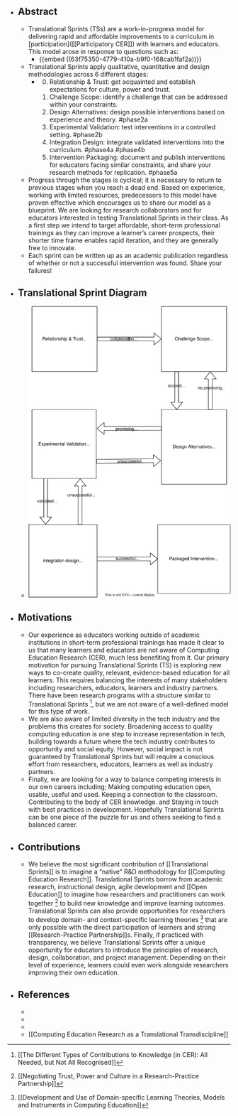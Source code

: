 - ## Abstract
	- Translational Sprints (TSs) are a work-in-progress model for delivering rapid and affordable improvements to a curriculum in [participation]([[Participatory CER]]) with learners and educators. This model arose in response to questions such as:
		- {{embed ((63f75350-4779-410a-b9f0-168cab1faf2a))}}
	- Translational Sprints apply qualitative, quantitative and design methodologies across 6 different stages:
		- 0. Relationship & Trust: get acquainted and establish expectations for culture, power and trust.
		  1. Challenge Scope: identify a challenge that can be addressed within your constraints.
		  2. Design Alternatives: design possible interventions based on experience and theory. #phase2a
		  3. Experimental Validation: test interventions in a controlled setting. #phase2b
		  4. Integration Design: integrate validated interventions into the curriculum. #phase4a #phase4b
		  5. Intervention Packaging: document and publish interventions for educators facing similar constraints, and share your research methods for replication. #phase5a
	- Progress through the stages is cyclical; it is necessary to return to previous stages when you reach a dead end. Based on experience, working with limited resources, predecessors to this model have proven effective which encourages us to share our model as a blueprint. We are looking for research collaborators and for educators interested in testing Translational Sprints in their class. As a first step we intend to target affordable, short-term professional trainings as they can improve a learner’s career prospects, their shorter time frame enables rapid iteration, and they are generally free to innovate.
	- Each sprint can be written up as an academic publication regardless of whether or not a successful intervention was found. Share your failures!
- ## Translational Sprint Diagram
	- ![translational-research-sprint.svg](../assets/translational-research-sprint_1677098402267_0.svg)
- ## Motivations
	- Our experience as educators working outside of academic institutions in short-term professional trainings has made it clear to us that many learners and educators are not aware of Computing Education Research (CER), much less benefiting from it. Our primary motivation for pursuing Translational Sprints (TS) is exploring new ways to co-create quality, relevant, evidence-based education for all learners. This requires balancing the interests of many stakeholders including researchers, educators, learners and industry partners. There have been research programs with a structure similar to Translational Sprints [^1], but we are not aware of a well-defined model for this type of work.
	- We are also aware of limited diversity in the tech industry and the problems this creates for society. Broadening access to quality computing education is one step to increase representation in tech, building towards a future where the tech industry contributes to opportunity and social equity. However, social impact is not guaranteed by Translational Sprints but will require a conscious effort from researchers, educators, learners as well as industry partners.
	- Finally, we are looking for a way to balance competing interests in our own careers including; Making computing education open, usable, useful and used. Keeping a connection to the classroom. Contributing to the body of CER knowledge. and Staying in touch with best practices in development. Hopefully Translational Sprints can be one piece of the puzzle for us and others seeking to find a balanced career.
- ## Contributions
	- We believe the most significant contribution of [[Translational Sprints]] is to imagine a “native” R&D methodology for [[Computing Education Research]]. Translational Sprints borrow from academic research, instructional design, agile development and [[Open Education]] to imagine how researchers and practitioners can work together [^2] to build new knowledge and improve learning outcomes. Translational Sprints can also provide opportunities for researchers to develop domain- and context-specific learning theories [^3] that are only possible with the direct participation of learners and strong [[Research-Practice Partnership]]s. Finally, if practiced with transparency, we believe Translational Sprints offer a unique opportunity for educators to introduce the principles of research, design, collaboration, and project management. Depending on their level of experience, learners could even work alongside researchers improving their own education.
- ## References
	- [^1]: [[The Different Types of Contributions to Knowledge (in CER): All Needed, but Not All Recognised]]
	- [^2]: [[Negotiating Trust, Power and Culture in a Research-Practice Partnership]]
	- [^3]: [[Development and Use of Domain-specific Learning Theories, Models and Instruments in Computing Education]]
	- [[Computing Education Research as a Translational Transdiscipline]]